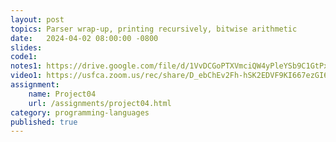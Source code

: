 ```yaml
---
layout: post
topics: Parser wrap-up, printing recursively, bitwise arithmetic
date:   2024-04-02 08:00:00 -0800
slides: 
code1: 
notes1: https://drive.google.com/file/d/1VvDCGoPTXVmciQW4yPleYSb9C1GtPxn0/view?usp=sharing
video1: https://usfca.zoom.us/rec/share/D_ebChEv2Fh-hSK2EDVF9KI667ezGI6AA6X9uG09kRmpQ6GejdGSGxgUIgmqYsUK.MGT1x8oq-iKUg6bN
assignment:
    name: Project04
    url: /assignments/project04.html
category: programming-languages
published: true
---
```

